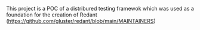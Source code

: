 This project is a POC of a distribured testing framewok which was used as a foundation for the creation of Redant (https://github.com/gluster/redant/blob/main/MAINTAINERS)
